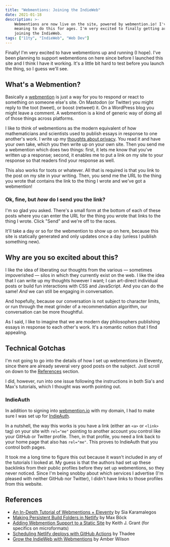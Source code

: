```yaml
---
title: "Webmentions: Joining the IndieWeb"
date: 2021-01-18
description: >-
    Webmentions are now live on the site, powered by webmention.io! I've been
    meaning to do this for ages. I'm very excited to finally getting around to
    joining the IndieWeb.
tags: ["11ty", "IndieWeb", "Web Dev"]
---
```


Finally! I'm very excited to have webmentions up and running (I hope). I've been
planning to support webmentions on here since before I launched this site and I
think I have it working. It's a little bit hard to test before you launch the
thing, so I guess we'll see.

## What's a Webmention?

Basically a [webmention](https://indieweb.org/Webmention) is just a way for you
to respond or react to something on someone else's site. On Mastodon (or
Twitter) you might reply to the toot (tweet), or boost (retweet) it. On a
WordPress blog you might leave a comment. A webmention is a kind of generic way
of doing all of those things across platforms.

I like to think of webmentions as the modern equivalent of how mathematicians
and scientists used to publish essays in response to one another's work. I write
up my [thoughts about privacy](/weblog/anonymity-vs-privacy/). You read it and
have your own take, which you then write up on your own site. Then you send me a
webmention which does two things: first, it lets me know that you've written up
a response; second, it enables me to put a link on my site to your response so
that readers find your response as well.

This also works for toots or whatever. All that is required is that you link to
the post on my site in your writing. Then, you send me the URL to the thing you
wrote that contains the link to the thing I wrote and we've got a webmention!

### Ok, fine, but _how_ do I send you the link?

I'm so glad you asked. There's a small form at the bottom of each of these posts
where you can enter the URL for the thing you wrote that links to the thing I
wrote. Click "Send" and we're off to the races.

It'll take a day or so for the webmention to show up on here, because this site
is statically generated and only updates once a day (unless I publish something
new).

## Why are you so excited about this?

I like the idea of liberating our thoughts from the various — sometimes
impoverished — silos in which they currently exist on the web. I like the idea
that I can write up my thoughts however I want; I can art-direct individual
posts or build fun interactions with CSS and JavaScript. And you can do the
same! _And_ we can still be engaging in conversation.

And hopefully, because our conversation is not subject to character limits, or
run through the meat grinder of a recommendation algorithm, our conversation can
be more thoughtful.

As I said, I like to imagine that we are modern day philosophers publishing
essays in response to each other's work. It's a romantic notion that I find
appealing.

## Technical Gotchas

I'm not going to go into the details of how I set up webmentions in Eleventy,
since there are already several very good posts on the subject. Just scroll on
down to the [References](#references) section.

I did, however, run into one issue following the instructions in both Sia's and
Max's tutorials, which I thought was worth pointing out.

### IndieAuth

In addition to signing into [webmention.io](https://webmention.io) with my
domain, I had to make sure I was set up for [IndieAuth](https://indieauth.com/).

In a nutshell, the way this works is you have a link (either an `<a>` or
`<link>` tag) on your site with `rel="me"` pointing to another account you
control like your GitHub or Twitter profile. Then, in that profile, you need a
link back to your home page that also has `rel="me"`. This proves to IndieAuth
that you control both pages.

It took me a long time to figure this out because it wasn't included in any of
the tutorials I looked at. My guess is that the authors had set up these
backlinks from their public profiles before they set up webmentions, so they
never noticed. Since I'm being snobby about which services I advertise (I'm
pleased with neither GitHub nor Twitter), I didn't have links to those profiles
from this website.

## References

- [An In-Depth Tutorial of Webmentions +
  Eleventy](https://sia.codes/posts/webmentions-eleventy-in-depth/) by Sia
  Karamalegos
- [Making Persistent Build Folders in
  Netlify](https://mxb.dev/blog/persistent-build-folders-netlify/) by Max Böck
- [Adding Webmention Support to a Static
  Site](https://keithjgrant.com/posts/2019/02/adding-webmention-support-to-a-static-site/)
  by Keith J. Grant (for specifics on microformats)
- [Scheduling Netlify deploys with GitHub
  Actions](https://www.voorhoede.nl/en/blog/scheduling-netlify-deploys-with-github-actions/)
  by Thadee
- [Grow the IndieWeb with
  Webmentions](https://amberwilson.co.uk/blog/grow-the-indieweb-with-webmentions/)
  by Amber Wilson

